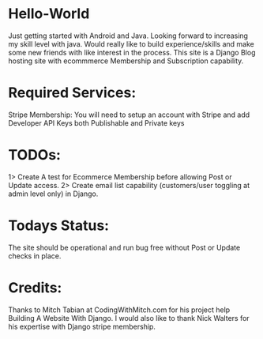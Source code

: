 # Hello-World
Just getting started with Android and Java. Looking forward to increasing my skill level with java. Would really like to build experience/skills and make some new friends with like interest in the process. This site is a Django Blog hosting site with ecommmerce Membership and Subscription capability. 

# Required Services:
Stripe Membership: You will need to setup an account with Stripe and add Developer API Keys both Publishable and Private keys

# TODOs:
1> Create A test for Ecommerce Membership before allowing Post or Update access.
2> Create email list capability (customers/user toggling at admin level only) in Django.  

# Todays Status:
The site should be operational and run bug free without Post or Update checks in place. 

# Credits:
Thanks to Mitch Tabian at CodingWithMitch.com for his project help Building A Website With Django. I would also like to thank Nick Walters for his expertise with Django stripe membership. 
